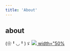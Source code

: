 ```yaml
---
title: 'About'
---
```


<!--
This content will be displayed at the top of the index page.
You can leave this empty if you don’t want to show any content.
-->

## about

(❀╹◡╹)ゞ
[![](../posts/_assets/Twitter.png") width="50%](https://x.com/Hiromtoon)